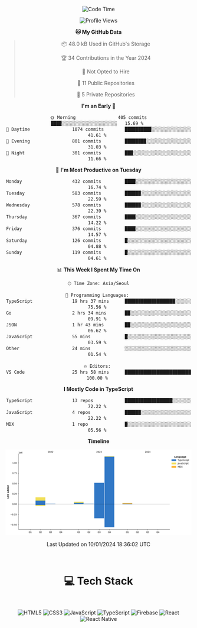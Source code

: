 <div align="center">

  <!--START_SECTION:waka-->
![Code Time](http://img.shields.io/badge/Code%20Time-376%20hrs%2033%20mins-blue)

![Profile Views](http://img.shields.io/badge/Profile%20Views-0-blue)

**🐱 My GitHub Data** 

> 📦 48.0 kB Used in GitHub's Storage 
 > 
> 🏆 34 Contributions in the Year 2024
 > 
> 🚫 Not Opted to Hire
 > 
> 📜 11 Public Repositories 
 > 
> 🔑 5 Private Repositories 
 > 
**I'm an Early 🐤** 

```text
🌞 Morning                405 commits         ████░░░░░░░░░░░░░░░░░░░░░   15.69 % 
🌆 Daytime                1074 commits        ██████████░░░░░░░░░░░░░░░   41.61 % 
🌃 Evening                801 commits         ████████░░░░░░░░░░░░░░░░░   31.03 % 
🌙 Night                  301 commits         ███░░░░░░░░░░░░░░░░░░░░░░   11.66 % 
```
📅 **I'm Most Productive on Tuesday** 

```text
Monday                   432 commits         ████░░░░░░░░░░░░░░░░░░░░░   16.74 % 
Tuesday                  583 commits         ██████░░░░░░░░░░░░░░░░░░░   22.59 % 
Wednesday                578 commits         ██████░░░░░░░░░░░░░░░░░░░   22.39 % 
Thursday                 367 commits         ████░░░░░░░░░░░░░░░░░░░░░   14.22 % 
Friday                   376 commits         ████░░░░░░░░░░░░░░░░░░░░░   14.57 % 
Saturday                 126 commits         █░░░░░░░░░░░░░░░░░░░░░░░░   04.88 % 
Sunday                   119 commits         █░░░░░░░░░░░░░░░░░░░░░░░░   04.61 % 
```


📊 **This Week I Spent My Time On** 

```text
🕑︎ Time Zone: Asia/Seoul

💬 Programming Languages: 
TypeScript               19 hrs 37 mins      ███████████████████░░░░░░   75.56 % 
Go                       2 hrs 34 mins       ██░░░░░░░░░░░░░░░░░░░░░░░   09.91 % 
JSON                     1 hr 43 mins        ██░░░░░░░░░░░░░░░░░░░░░░░   06.62 % 
JavaScript               55 mins             █░░░░░░░░░░░░░░░░░░░░░░░░   03.59 % 
Other                    24 mins             ░░░░░░░░░░░░░░░░░░░░░░░░░   01.54 % 

🔥 Editors: 
VS Code                  25 hrs 58 mins      █████████████████████████   100.00 % 
```

**I Mostly Code in TypeScript** 

```text
TypeScript               13 repos            ██████████████████░░░░░░░   72.22 % 
JavaScript               4 repos             ██████░░░░░░░░░░░░░░░░░░░   22.22 % 
MDX                      1 repo              █░░░░░░░░░░░░░░░░░░░░░░░░   05.56 % 
```



**Timeline**

![Lines of Code chart](https://raw.githubusercontent.com/SONGDAM/SONGDAM/master/assets/bar_graph.png)


 Last Updated on 10/01/2024 18:36:02 UTC
<!--END_SECTION:waka-->

  
 <br>
  
# 💻 Tech Stack
  
</div>

</br>

<div align="center">

   ![HTML5](https://img.shields.io/badge/html5-%23E34F26.svg?style=for-the-badge&logo=html5&logoColor=white) ![CSS3](https://img.shields.io/badge/css3-%231572B6.svg?style=for-the-badge&logo=css3&logoColor=white) ![JavaScript](https://img.shields.io/badge/javascript-%23323330.svg?style=for-the-badge&logo=javascript&logoColor=%23F7DF1E) 
 ![TypeScript](https://img.shields.io/badge/typescript-%23007ACC.svg?style=for-the-badge&logo=typescript&logoColor=white)
  ![Firebase](https://img.shields.io/badge/firebase-%23039BE5.svg?style=for-the-badge&logo=firebase) 
 ![React](https://img.shields.io/badge/react-%2320232a.svg?style=for-the-badge&logo=react&logoColor=%2361DAFB) ![React Native](https://img.shields.io/badge/react_native-%2320232a.svg?style=for-the-badge&logo=react&logoColor=%2361DAFB) 

 
</div>
